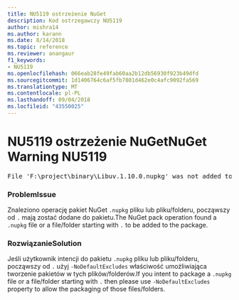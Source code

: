 ```yaml
---
title: NU5119 ostrzeżenie NuGet
description: Kod ostrzegawczy NU5119
author: mishra14
ms.author: karann
ms.date: 8/14/2018
ms.topic: reference
ms.reviewer: anangaur
f1_keywords:
- NU5119
ms.openlocfilehash: 066eab28fe49fab60aa2b12db56930f923b49dfd
ms.sourcegitcommit: 1d1406764c6af5fb7801d462e0c4afc9092fa569
ms.translationtype: MT
ms.contentlocale: pl-PL
ms.lasthandoff: 09/04/2018
ms.locfileid: "43550025"
---
```

# <a name="nuget-warning-nu5119"></a><span data-ttu-id="3c804-103">NU5119 ostrzeżenie NuGet</span><span class="sxs-lookup"><span data-stu-id="3c804-103">NuGet Warning NU5119</span></span>
<pre>File 'F:\project\binary\Libuv.1.10.0.nupkg' was not added to the package. Files and folders starting with '.' or ending with '.nupkg' are excluded by default. To include this file, use -NoDefaultExcludes from the commandline</pre>

### <a name="issue"></a><span data-ttu-id="3c804-104">Problem</span><span class="sxs-lookup"><span data-stu-id="3c804-104">Issue</span></span>

<span data-ttu-id="3c804-105">Znaleziono operację pakiet NuGet `.nupkg` pliku lub pliku/folderu, począwszy od `.` mają zostać dodane do pakietu.</span><span class="sxs-lookup"><span data-stu-id="3c804-105">The NuGet pack operation found a `.nupkg` file or a file/folder starting with `.` to be added to the package.</span></span>


### <a name="solution"></a><span data-ttu-id="3c804-106">Rozwiązanie</span><span class="sxs-lookup"><span data-stu-id="3c804-106">Solution</span></span>

<span data-ttu-id="3c804-107">Jeśli użytkownik intencji do pakietu `.nupkg` pliku lub pliku/folderu, począwszy od `.` użyj `-NoDefaultExcludes` właściwość umożliwiająca tworzenie pakietów w tych plików/folderów.</span><span class="sxs-lookup"><span data-stu-id="3c804-107">If you intent to package a `.nupkg` file or a file/folder starting with `.` then please use `-NoDefaultExcludes` property to allow the packaging of those files/folders.</span></span>

